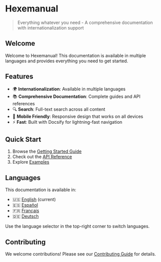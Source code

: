 # Hexemanual

> Everything whatever you need - A comprehensive documentation with internationalization support

## Welcome

Welcome to Hexemanual! This documentation is available in multiple languages and provides everything you need to get started.

## Features

- 🌍 **Internationalization**: Available in multiple languages
- 📚 **Comprehensive Documentation**: Complete guides and API references  
- 🔍 **Search**: Full-text search across all content
- 📱 **Mobile Friendly**: Responsive design that works on all devices
- ⚡ **Fast**: Built with Docsify for lightning-fast navigation

## Quick Start

1. Browse the [Getting Started Guide](/guide/README.md)
2. Check out the [API Reference](/api/README.md)  
3. Explore [Examples](/examples/README.md)

## Languages

This documentation is available in:

- 🇺🇸 [English](/) (current)
- 🇪🇸 [Español](/es/)
- 🇫🇷 [Français](/fr/) 
- 🇩🇪 [Deutsch](/de/)

Use the language selector in the top-right corner to switch languages.

## Contributing

We welcome contributions! Please see our [Contributing Guide](/contributing.md) for details.
